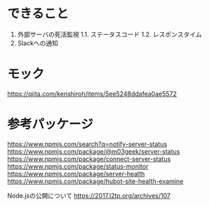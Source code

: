 # できること
1. 外部サーバの死活監視
1.1. ステータスコード
1.2. レスポンスタイム
2. Slackへの通知

# モック
https://qiita.com/kenshiroh/items/5ee5248ddafea0ae5572


# 参考パッケージ
https://www.npmjs.com/search?q=notify-server-status
https://www.npmjs.com/package/@m03geek/server-status
https://www.npmjs.com/package/connect-server-status
https://www.npmjs.com/package/status-monitor
https://www.npmjs.com/package/server-health
https://www.npmjs.com/package/hubot-site-health-examine

Node.jsの公開について https://2017.l2tp.org/archives/107